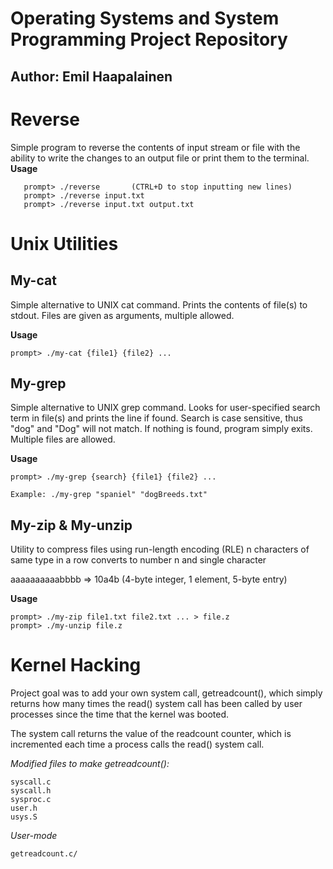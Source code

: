 # Operating Systems and System Programming Project Repository
## Author: Emil Haapalainen

# Reverse

Simple program to reverse the contents of input stream or file with the ability to write the changes to an output file or print them to the terminal.
**Usage**

       prompt> ./reverse       (CTRL+D to stop inputting new lines)
       prompt> ./reverse input.txt
       prompt> ./reverse input.txt output.txt

# Unix Utilities
## My-cat

Simple alternative to UNIX cat command. Prints the contents of file(s) to stdout.
Files are given as arguments, multiple allowed.

**Usage**
```
prompt> ./my-cat {file1} {file2} ...
```

## My-grep

Simple alternative to UNIX grep command.
Looks for user-specified search term in file(s) and prints the line if found.
Search is case sensitive, thus "dog" and "Dog" will not match.
If nothing is found, program simply exits.
Multiple files are allowed.

**Usage**
```
prompt> ./my-grep {search} {file1} {file2} ...

Example: ./my-grep "spaniel" "dogBreeds.txt"
```

## My-zip & My-unzip

Utility to compress files using run-length encoding (RLE)
n characters of same type in a row converts to number n and single character

aaaaaaaaaabbbb => 10a4b (4-byte integer, 1 element, 5-byte entry)

**Usage**
```
prompt> ./my-zip file1.txt file2.txt ... > file.z
prompt> ./my-unzip file.z
```

# Kernel Hacking

Project goal was to add your own system call, getreadcount(), which simply returns how many times the read() system call has been called by user processes since the time that the kernel was booted.

The system call returns the value of the readcount counter, which is incremented each time a process calls the read() system call.

*Modified files to make getreadcount():*

```
syscall.c
syscall.h
sysproc.c
user.h
usys.S
```
*User-mode*
```
getreadcount.c/
```
